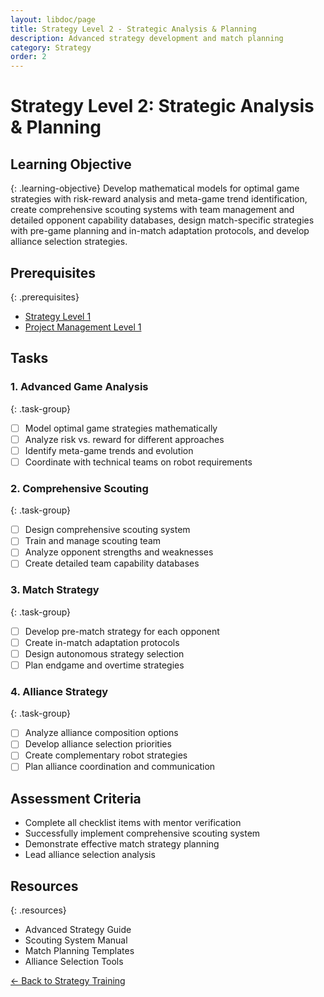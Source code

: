 ```yaml
---
layout: libdoc/page
title: Strategy Level 2 - Strategic Analysis & Planning
description: Advanced strategy development and match planning
category: Strategy
order: 2
---
```


# Strategy Level 2: Strategic Analysis & Planning

## Learning Objective
{: .learning-objective}
Develop mathematical models for optimal game strategies with risk-reward analysis and meta-game trend identification, create comprehensive scouting systems with team management and detailed opponent capability databases, design match-specific strategies with pre-game planning and in-match adaptation protocols, and develop alliance selection strategies.

## Prerequisites
{: .prerequisites}
- [Strategy Level 1](../strategy/level-1)
- [Project Management Level 1](../project-management/level-1)

## Tasks

### 1. Advanced Game Analysis
{: .task-group}
- [ ] Model optimal game strategies mathematically
- [ ] Analyze risk vs. reward for different approaches
- [ ] Identify meta-game trends and evolution
- [ ] Coordinate with technical teams on robot requirements

### 2. Comprehensive Scouting
{: .task-group}
- [ ] Design comprehensive scouting system
- [ ] Train and manage scouting team
- [ ] Analyze opponent strengths and weaknesses
- [ ] Create detailed team capability databases

### 3. Match Strategy
{: .task-group}
- [ ] Develop pre-match strategy for each opponent
- [ ] Create in-match adaptation protocols
- [ ] Design autonomous strategy selection
- [ ] Plan endgame and overtime strategies

### 4. Alliance Strategy
{: .task-group}
- [ ] Analyze alliance composition options
- [ ] Develop alliance selection priorities
- [ ] Create complementary robot strategies
- [ ] Plan alliance coordination and communication

## Assessment Criteria
- Complete all checklist items with mentor verification
- Successfully implement comprehensive scouting system
- Demonstrate effective match strategy planning
- Lead alliance selection analysis

## Resources
{: .resources}
- Advanced Strategy Guide
- Scouting System Manual
- Match Planning Templates
- Alliance Selection Tools

[← Back to Strategy Training](../)
